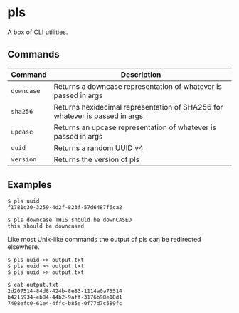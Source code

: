 # pls

A box of CLI utilities.

## Commands

| Command | Description |
|------|-------------|
| `downcase` | Returns a downcase representation of whatever is passed in args |
| `sha256` | Returns hexidecimal representation of SHA256 for whatever is passed in args |
| `upcase` | Returns an upcase representation of whatever  is passed in args|
| `uuid` | Returns a random UUID v4 |
| `version` | Returns the version of pls |

## Examples

```console
$ pls uuid
f1781c30-3259-4d2f-823f-57d6487f6ca2
```

```console
$ pls downcase THIS should be downCASED
this should be downcased
```

Like most Unix-like commands the output of pls can be redirected elsewhere.

```console
$ pls uuid >> output.txt
$ pls uuid >> output.txt
$ pls uuid >> output.txt
```

```console
$ cat output.txt
2d207514-84d8-424b-8e83-1114a0a75514
b4215934-eb84-44b2-9aff-3176b98e18d1
7498efc0-61e4-4ffc-b85e-0f77d7c589fc
```

